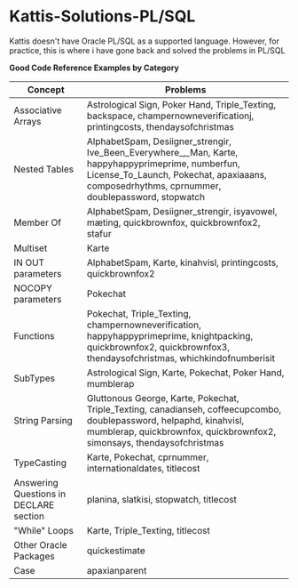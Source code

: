 # Kattis-Solutions-PL/SQL

Kattis doesn't have Oracle PL/SQL as a supported language. However, for practice, this is where i have gone back and solved the problems in PL/SQL

**Good Code Reference Examples by Category**

| Concept  | Problems |
| ------------- | ------------- |
| Associative Arrays | Astrological Sign, Poker Hand, Triple_Texting, backspace, champernowneverificationj, printingcosts, thendaysofchristmas
| Nested Tables | AlphabetSpam, Desiigner_strengir, Ive_Been_Everywhere_,_Man, Karte, happyhappyprimeprime, numberfun, License_To_Launch, Pokechat,  apaxiaaans, composedrhythms, cprnummer, doublepassword, stopwatch
| Member Of | AlphabetSpam, Desiigner_strengir, isyavowel, mæting, quickbrownfox, quickbrownfox2, stafur
| Multiset | Karte
| IN OUT parameters | AlphabetSpam, Karte, kinahvisl, printingcosts, quickbrownfox2
| NOCOPY parameters | Pokechat
| Functions | Pokechat, Triple_Texting, champernowneverification, happyhappyprimeprime, knightpacking, quickbrownfox2, quickbrownfox3, thendaysofchristmas, whichkindofnumberisit
| SubTypes | Astrological Sign, Karte, Pokechat, Poker Hand, mumblerap
| String Parsing | Gluttonous George, Karte, Pokechat, Triple_Texting, canadianseh, coffeecupcombo, doublepassword, helpaphd, kinahvisl, mumblerap, quickbrownfox, quickbrownfox2, simonsays, thendaysofchristmas
| TypeCasting | Karte, Pokechat, cprnummer, internationaldates, titlecost
| Answering Questions in DECLARE section | planina, slatkisi, stopwatch, titlecost
| "While" Loops | Karte, Triple_Texting, titlecost
| Other Oracle Packages | quickestimate
| Case | apaxianparent

